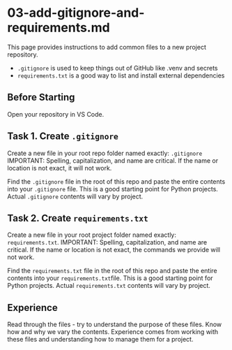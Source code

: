 # 03-add-gitignore-and-requirements.md

This page provides instructions to add common files to a new project repository. 

- `.gitignore` is used to keep things out of GitHub like .venv and secrets
- `requirements.txt` is a good way to list and install external dependencies

## Before Starting

Open your repository in VS Code. 

## Task 1. Create `.gitignore` 

Create a new file in your root repo folder named exactly: `.gitignore`
IMPORTANT: Spelling, capitalization, and name are critical. 
If the name or location is not exact, it will not work. 

Find the `.gitignore` file in the root of this repo and paste the entire contents into your `.gitignore` file.
This is a good starting point for Python projects. 
Actual `.gitignore` contents will vary by project. 


## Task 2. Create `requirements.txt`

Create a new file in your root project folder named exactly: `requirements.txt`.
IMPORTANT: Spelling, capitalization, and name are critical. If the name or location is not exact, the commands we provide will not work. 

Find the `requirements.txt` file in the root of this repo and paste the entire contents into your `requirements.txt`file.
This is a good starting point for Python projects. 
Actual `requirements.txt` contents will vary by project. 

## Experience 

Read through the files - try to understand the purpose of these files. 
Know how and why we vary the contents.
Experience comes from working with these files and understanding how to manage them for a project.
